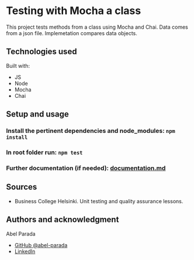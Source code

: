 # Testing with Mocha a class

This project tests methods from a class using Mocha and Chai. Data comes from a json file. Implemetation compares data objects.

## Technologies used

Built with:

- JS
- Node
- Mocha
- Chai

## Setup and usage

### Install the pertinent dependencies and node_modules: `npm install`

### In root folder run: `npm test`

### Further documentation (if needed): [documentation.md](./documentation.md)

## Sources

- Business College Helsinki. Unit testing and quality assurance lessons.

## Authors and acknowledgment

Abel Parada

- [GitHub @abel-parada](https://github.com/abel-parada)
- [LinkedIn](https://www.linkedin.com/in/abelparadamillan/)
